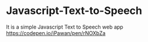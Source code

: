 # Javascript-Text-to-Speech
It is a simple Javascript Text to Speech web app https://codepen.io/iPawan/pen/rNOXbZa
